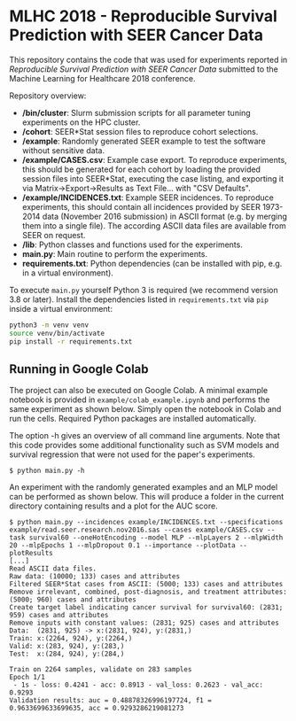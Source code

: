 # MLHC 2018 - Reproducible Survival Prediction with SEER Cancer Data
This repository contains the code that was used for experiments reported in _Reproducible Survival Prediction with SEER Cancer Data_ submitted to the Machine Learning for Healthcare 2018 conference.

Repository overview:
- **/bin/cluster**: Slurm submission scripts for all parameter tuning experiments on the HPC cluster.
- **/cohort**: SEER*Stat session files to reproduce cohort selections.
- **/example**: Randomly generated SEER example to test the software without sensitive data.
- **/example/CASES.csv**: Example case export. To reproduce experiments, this should be generated for each cohort by loading the provided session files into SEER*Stat, executing the case listing, and exporting it via Matrix->Export->Results as Text File... with "CSV Defaults".
- **/example/INCIDENCES.txt**: Example SEER incidences. To reproduce experiments, this should contain all incidences provided by SEER 1973-2014 data (November 2016 submission) in ASCII format (e.g. by merging them into a single file). The according ASCII data files are available from SEER on request.
- **/lib**: Python classes and functions used for the experiments.
- **main.py**: Main routine to perform the experiments.
- **requirements.txt**: Python dependencies (can be installed with pip, e.g. in a virtual environment).

To execute `main.py` yourself Python 3 is required (we recommend version 3.8 or later). Install the dependencies listed in `requirements.txt` via `pip` inside a virtual environment:

```bash
python3 -m venv venv
source venv/bin/activate
pip install -r requirements.txt
```

## Running in Google Colab

The project can also be executed on Google Colab. A minimal example notebook is
provided in `example/colab_example.ipynb` and performs the same experiment as
shown below. Simply open the notebook in Colab and run the cells. Required
Python packages are installed automatically.

The option -h gives an overview of all command line arguments. Note that this code provides some additional functionality such as SVM models and survival regression that were not used for the paper's experiments.

```
$ python main.py -h
```

An experiment with the randomly generated examples and an MLP model can be performed as shown below. This will produce a folder in the current directory containing results and a plot for the AUC score.

```
$ python main.py --incidences example/INCIDENCES.txt --specifications example/read.seer.research.nov2016.sas --cases example/CASES.csv --task survival60 --oneHotEncoding --model MLP --mlpLayers 2 --mlpWidth 20 --mlpEpochs 1 --mlpDropout 0.1 --importance --plotData --plotResults
[...]
Read ASCII data files.
Raw data: (10000; 133) cases and attributes
Filtered SEER*Stat cases from ASCII: (5000; 133) cases and attributes
Remove irrelevant, combined, post-diagnosis, and treatment attributes: (5000; 960) cases and attributes
Create target label indicating cancer survival for survival60: (2831; 959) cases and attributes
Remove inputs with constant values: (2831; 925) cases and attributes
Data:  (2831, 925) -> x:(2831, 924), y:(2831,)
Train: x:(2264, 924), y:(2264,)
Valid: x:(283, 924), y:(283,)
Test:  x:(284, 924), y:(284,)

Train on 2264 samples, validate on 283 samples
Epoch 1/1
 - 1s - loss: 0.4241 - acc: 0.8913 - val_loss: 0.2623 - val_acc: 0.9293
Validation results: auc = 0.48878326996197724, f1 = 0.9633699633699635, acc = 0.9293286219081273
```

